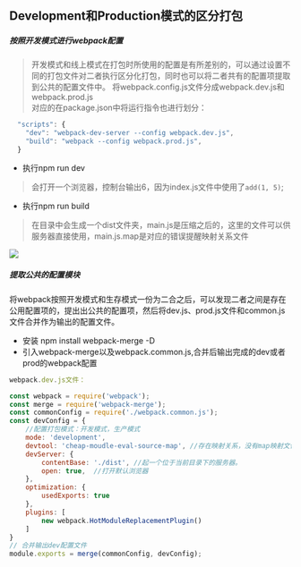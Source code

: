 ## Development和Production模式的区分打包

##### 按照开发模式进行webpack配置
>开发模式和线上模式在打包时所使用的配置是有所差别的，可以通过设置不同的打包文件对二者执行区分化打包，同时也可以将二者共有的配置项提取到公共的配置文件中。
将webpack.config.js文件分成webpack.dev.js和webpack.prod.js   
对应的在package.json中将运行指令也进行划分：   
```js
  "scripts": {
    "dev": "webpack-dev-server --config webpack.dev.js",
    "build": "webpack --config webpack.prod.js",
  }
```
- 执行npm run dev 
>会打开一个浏览器，控制台输出6，因为index.js文件中使用了`add(1, 5)`;  
- 执行npm run build
>在目录中会生成一个dist文件夹，main.js是压缩之后的，这里的文件可以供服务器直接使用，main.js.map是对应的错误提醒映射关系文件  

![](https://github.com/SUNNERCMS/Webpack-learning/blob/master/Development%E5%92%8CProduction%E6%A8%A1%E5%BC%8F%E7%9A%84%E5%8C%BA%E5%88%86%E6%89%93%E5%8C%85/showpictures/1.png)

##### 提取公共的配置模块 
   将webpack按照开发模式和生存模式一份为二合之后，可以发现二者之间是存在公用配置项的，提出出公共的配置项，然后将dev.js、prod.js文件和common.js文件合并作为输出的配置文件。   
- 安装 npm install webpack-merge -D
- 引入webpack-merge以及webpack.common.js,合并后输出完成的dev或者prod的webpack配置
```js
webpack.dev.js文件：

const webpack = require('webpack');
const merge = require('webpack-merge');
const commonConfig = require('./webpack.common.js');
const devConfig = {
    //配置打包模式：开发模式，生产模式
    mode: 'development',
    devtool: 'cheap-moudle-eval-source-map', //存在映射关系，没有map映射文件，该映射函关系放到了打包中的js代码中。
    devServer: {
        contentBase: './dist', //起一个位于当前目录下的服务器。
        open: true,  //打开默认浏览器
    },
    optimization: {
        usedExports: true
    },
    plugins: [
        new webpack.HotModuleReplacementPlugin() 
    ]
}
// 合并输出dev配置文件
module.exports = merge(commonConfig, devConfig);
```
